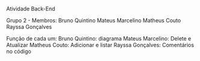 Atividade Back-End

Grupo 2 - Membros:
Bruno Quintino
Mateus Marcelino
Matheus Couto
Rayssa Gonçalves

Função de cada um:
Bruno Quintino: diagrama
Mateus Marcelino: Delete e Atualizar
Matheus Couto: Adicionar e listar
Rayssa Gonçalves: Comentários no código
